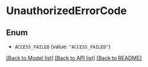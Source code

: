 # UnauthorizedErrorCode

## Enum


* `ACCESS_FAILED` (value: `"ACCESS_FAILED"`)


[[Back to Model list]](../README.md#documentation-for-models) [[Back to API list]](../README.md#documentation-for-api-endpoints) [[Back to README]](../README.md)


